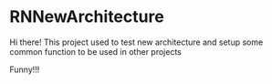 # RNNewArchitecture

Hi there!
This project used to test new architecture and setup some common function to be used in other projects

Funny!!!
